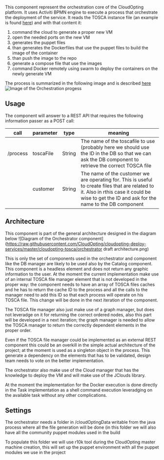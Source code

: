 This component represent the orchestration core of the CloudOpting platform.
It uses Activiti BPMN engine to execute a process that orchestrate the deployment of the service.
It reads the TOSCA instance file (an example is found [here](https://raw.githubusercontent.com/CloudOpting/cloudopting-deploy-services/master/cloudopting-tosca/ClearoExampleInstance.xml)) and with that content it:

1. command the cloud to generate a proper new VM
2. open the needed ports on the new VM
3. generates the puppet files 
4. than generates the Dockerfiles that use the puppet files to build the image of the container
5. than push the image to the repo
6. generate a compose file that use the images
7. command Docker remotely using swarm to deploy the containers on the newly generate VM

The process is summarized in the following image and is described [here](https://raw.githubusercontent.com/CloudOpting/cloudopting-deploy-services/master/cloudopting-tosca/src/main/resources/processes/orchestration-process.bpmn20.xml)
![Image of the Orchestration progess](https://raw.githubusercontent.com/CloudOpting/cloudopting-deploy-services/master/cloudopting-tosca/orchestration-process.bpmn20.xml.png)

## Usage

The component will answer to a REST API that requires the following information passer as a POST call:

|call|parameter|type|meaning|
|---|---|---|---|
|/process|toscaFile|String|The name of the toscafile to use (probably here we should use the ID in the DB so that we can ask the DB component to retrieve the correct TOSCA file|
||customer|String|The name of the customer we are operating for. This is useful to create files that are related to it. Also in rthis case it could be wise to get the ID and ask for the name to the DB component|

## Architecture
This component is part of the general architecture designed in the diagram below
![Diagram of the Orchestrator component](https://raw.githubusercontent.com/CloudOpting/cloudopting-deploy-services/master/cloudopting-tosca/orchestrator draft architecture.png)

This is only the set of components used in the orchestrator and component like the DB manager are likely to be used also by the Catalog component.
This component is a headless element and does not return any graphic information to the user.
At the moment the current implementation make use of an internal TOSCA file manager element that is not developed in the proper way: the component needs to have an array of TOSCA files caches and he has to return the cache ID to the process and all the calls to the manager need to add this ID so that each process will operate on his TOSCA file.
This change will be done in the next iteration of the component.

The TOSCA file manager also just make use of a graph manager, but does not leveradge on it for returning the correct ordered nodes, also this part will be developed in a next iteration; the graph manager is needed to allow the TOSCA manager to return the correctly dependent elements in the proper order.

Even if the TOSCA file manager could be implemented as an external REST component this could be an overkill in the simple actual architecture of the project; at the moment is used as a singleton object in the process. This generate a dependency on the elements that has to be validated, design team needs to vote on the better implementation.

The orchestrator also make use of the Cloud manager that has the knowledge to deploy the VM and will make use of the JClouds library.

At the moment the implementation for the Docker execution is done directly in the Task implementation as a shell command execution leveradging on the available task without any other complications.

## Settings
The orchestrator needs a folder in /cloudOptingData writable from the java process where all the file generation will be done (in this folder we will also have all the community puppet modules used in the build

To populate this folder we will use r10k tool during the CloudOpting master machine creation, this will set up the puppet environment with all the puppet modules we use in the project